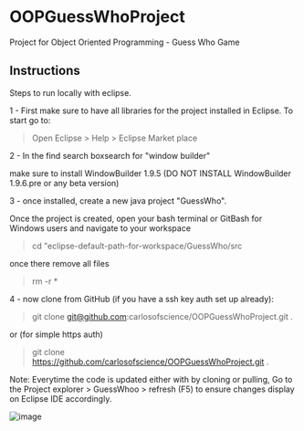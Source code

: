 # OOPGuessWhoProject
Project for Object Oriented Programming - Guess Who Game


## Instructions

Steps to run locally with eclipse.


1 - First make sure to have all libraries for the project installed in Eclipse. To start go to: 

> Open Eclipse > Help > Eclipse Market place

2 - In the find search boxsearch for "window builder"

make sure to install WindowBuilder 1.9.5 (DO NOT INSTALL  WindowBuilder 1.9.6.pre or any beta version)

3 - once installed, create a new java project "GuessWho".

Once the project is created, open your bash terminal or GitBash for Windows users and navigate to your workspace

 > cd "eclipse-default-path-for-workspace/GuessWho/src

once there remove all files 

 > rm -r *
  
4 - now clone from GitHub (if you have a ssh key auth set up already):

> git clone git@github.com:carlosofscience/OOPGuessWhoProject.git .

or (for simple https auth) 

> git clone https://github.com/carlosofscience/OOPGuessWhoProject.git . 


Note: Everytime the code is updated either with by cloning or pulling, Go to the Project explorer > GuessWhoo > refresh (F5) to ensure changes display on Eclipse IDE accordingly.

![image](https://user-images.githubusercontent.com/60438058/114477946-3385b880-9bcb-11eb-8148-3c1268b876c4.png)

